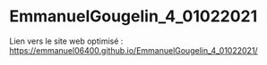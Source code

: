 # EmmanuelGougelin_4_01022021

Lien vers le site web optimisé :
https://emmanuel06400.github.io/EmmanuelGougelin_4_01022021/
